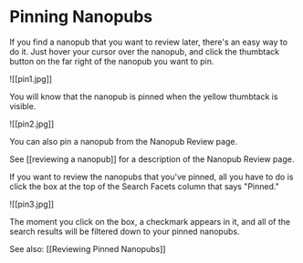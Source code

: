 # Pinning Nanopubs

If you find a nanopub that you want to review later, there's an easy way to do it. Just hover your cursor over the nanopub, and click the thumbtack button on the far right of the nanopub you want to pin.

![[pin1.jpg]]

You will know that the nanopub is pinned when the yellow thumbtack is visible.

![[pin2.jpg]]

You can also pin a nanopub from the Nanopub Review page.

See [[reviewing a nanopub]] for a description of the Nanopub Review page.

If you want to review the nanopubs that you've pinned, all you have to do is click the box at the top of the Search Facets column that says "Pinned."

![[pin3.jpg]]

The moment you click on the box, a checkmark appears in it, and all of the search results will be filtered down to your pinned nanopubs.

See also:  [[Reviewing Pinned Nanopubs]]
